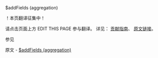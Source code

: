  $addFields (aggregation)

 ！本页翻译征集中！

请点击页面上方 EDIT THIS PAGE 参与翻译。
详见：
[贡献指南]( https://github.com/JinMuInfo/MongoDB-Manual-zh/blob/master/CONTRIBUTING.md )、
[原文链接](  https://docs.mongodb.com/manual/reference/operator/aggregation/addFields/  )。

 参见

原文 - [$addFields (aggregation)]( https://docs.mongodb.com/manual/reference/operator/aggregation/addFields/ )

